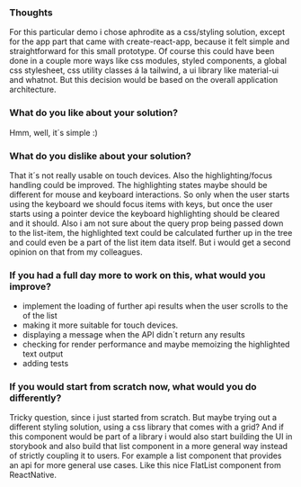 ### Thoughts
For this particular demo i chose aphrodite as a css/styling solution,
except for the app part that came with create-react-app, because it
felt simple and straightforward for this small prototype. Of course
this could have been done in a couple more ways like css modules,
styled components, a global css stylesheet, css utility classes á la
tailwind, a ui library like material-ui and whatnot. But this decision
would be based on the overall application architecture.

### What do you like about your solution?
Hmm, well, it´s simple :)

### What do you dislike about your solution?
That it´s not really usable on touch devices. Also the highlighting/focus handling could be improved.
The highlighting states maybe should be different for mouse and keyboard interactions.
So only when the user starts using the keyboard we should focus items with keys,
but once the user starts using a pointer device the keyboard highlighting should be cleared and it should.
Also i am not sure about the query prop being passed down to the list-item, the highlighted
text could be calculated further up in the tree and could even be a part of the list item data itself.
But i would get a second opinion on that from my colleagues.

### If you had a full day more to work on this, what would you improve?
- implement the loading of further api results when the user scrolls to the of the list 
- making it more suitable for touch devices.
- displaying a message when the API didn´t return any results
- checking for render performance and maybe memoizing the highlighted text output
- adding tests


### If you would start from scratch now, what would you do differently?
Tricky question, since i just started from scratch. But maybe trying
out a different styling solution, using a css library that comes with
a grid? And if this component would be part of a library i would also
start building the UI in storybook and also build that list component
in a more general way instead of strictly coupling it to users. For
example a list component that provides an api for more general use
cases. Like this nice FlatList component from ReactNative.
